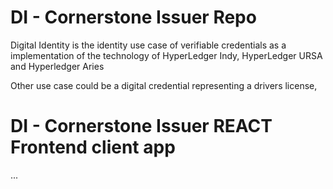 # DI - Cornerstone Issuer Repo

Digital Identity is the identity use case of verifiable credentials as a implementation of the technology of HyperLedger Indy, HyperLedger URSA and Hyperledger Aries

Other use case could be a digital credential representing a drivers license,

# DI - Cornerstone Issuer REACT Frontend client app

...
